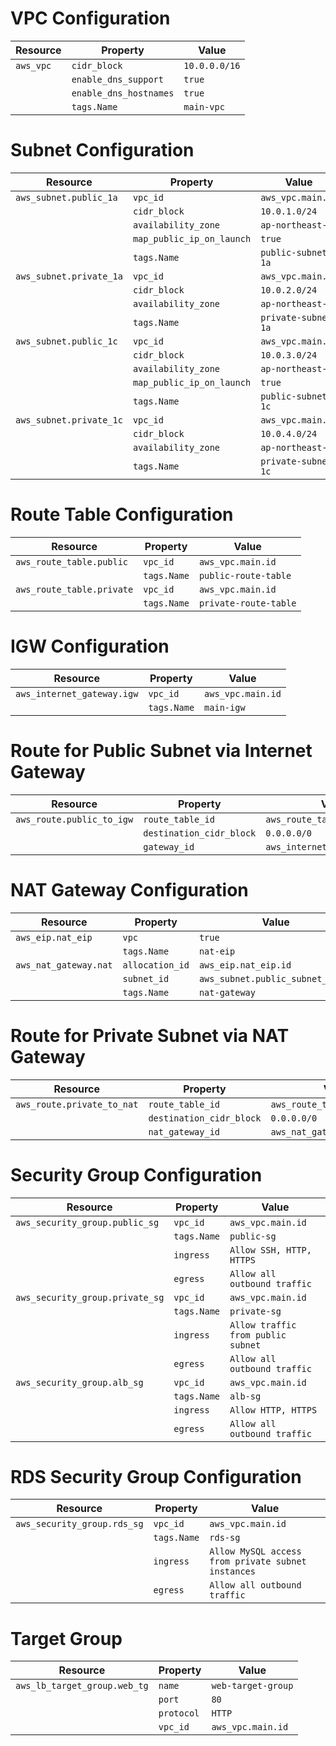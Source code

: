 # VPC Configuration

| Resource       | Property                       | Value                  |
| -------------- | ------------------------------ | ---------------------- |
| `aws_vpc`      | `cidr_block`                   | `10.0.0.0/16`          |
|                | `enable_dns_support`           | `true`                 |
|                | `enable_dns_hostnames`         | `true`                 |
|                | `tags.Name`                    | `main-vpc`             |

# Subnet Configuration

| Resource              | Property                        | Value                  |
| --------------------- | ------------------------------- | ---------------------- |
| `aws_subnet.public_1a` | `vpc_id`                        | `aws_vpc.main.id`      |
|                       | `cidr_block`                    | `10.0.1.0/24`          |
|                       | `availability_zone`             | `ap-northeast-1a`      |
|                       | `map_public_ip_on_launch`       | `true`                 |
|                       | `tags.Name`                     | `public-subnet-1a`     |
| `aws_subnet.private_1a`| `vpc_id`                        | `aws_vpc.main.id`      |
|                       | `cidr_block`                    | `10.0.2.0/24`          |
|                       | `availability_zone`             | `ap-northeast-1a`      |
|                       | `tags.Name`                     | `private-subnet-1a`    |
| `aws_subnet.public_1c` | `vpc_id`                        | `aws_vpc.main.id`      |
|                       | `cidr_block`                    | `10.0.3.0/24`          |
|                       | `availability_zone`             | `ap-northeast-1c`      |
|                       | `map_public_ip_on_launch`       | `true`                 |
|                       | `tags.Name`                     | `public-subnet-1c`     |
| `aws_subnet.private_1c`| `vpc_id`                        | `aws_vpc.main.id`      |
|                       | `cidr_block`                    | `10.0.4.0/24`          |
|                       | `availability_zone`             | `ap-northeast-1c`      |
|                       | `tags.Name`                     | `private-subnet-1c`    |

# Route Table Configuration

| Resource                 | Property        | Value                        |
| ------------------------ | --------------- | ---------------------------- |
| `aws_route_table.public`  | `vpc_id`        | `aws_vpc.main.id`            |
|                          | `tags.Name`     | `public-route-table`         |
| `aws_route_table.private` | `vpc_id`        | `aws_vpc.main.id`            |
|                          | `tags.Name`     | `private-route-table`        |

# IGW Configuration

| Resource                 | Property        | Value                        |
| ------------------------ | --------------- | ---------------------------- |
| `aws_internet_gateway.igw`| `vpc_id`        | `aws_vpc.main.id`            |
|                          | `tags.Name`     | `main-igw`                   |

# Route for Public Subnet via Internet Gateway

| Resource               | Property                    | Value                |
| ---------------------- | --------------------------- | -------------------- |
| `aws_route.public_to_igw`| `route_table_id`            | `aws_route_table.public.id` |
|                         | `destination_cidr_block`    | `0.0.0.0/0`          |
|                         | `gateway_id`                | `aws_internet_gateway.igw.id` |

# NAT Gateway Configuration

| Resource            | Property                       | Value                   |
| ------------------- | ------------------------------ | ----------------------- |
| `aws_eip.nat_eip`   | `vpc`                          | `true`                  |
|                     | `tags.Name`                    | `nat-eip`               |
| `aws_nat_gateway.nat`| `allocation_id`                | `aws_eip.nat_eip.id`    |
|                     | `subnet_id`                    | `aws_subnet.public_subnet_1c.id` |
|                     | `tags.Name`                    | `nat-gateway`           |

# Route for Private Subnet via NAT Gateway

| Resource               | Property                    | Value                |
| ---------------------- | --------------------------- | -------------------- |
| `aws_route.private_to_nat`| `route_table_id`           | `aws_route_table.private.id` |
|                         | `destination_cidr_block`    | `0.0.0.0/0`          |
|                         | `nat_gateway_id`            | `aws_nat_gateway.nat.id` |

# Security Group Configuration

| Resource                | Property         | Value                    |
| ----------------------- | ---------------- | ------------------------ |
| `aws_security_group.public_sg` | `vpc_id`   | `aws_vpc.main.id`        |
|                          | `tags.Name`      | `public-sg`              |
|                          | `ingress`        | `Allow SSH, HTTP, HTTPS` |
|                          | `egress`          | `Allow all outbound traffic` |
| `aws_security_group.private_sg`| `vpc_id`   | `aws_vpc.main.id`        |
|                          | `tags.Name`      | `private-sg`             |
|                          | `ingress`        | `Allow traffic from public subnet` |
|                          | `egress`          | `Allow all outbound traffic` |
| `aws_security_group.alb_sg`| `vpc_id`       | `aws_vpc.main.id`        |
|                          | `tags.Name`      | `alb-sg`                 |
|                          | `ingress`        | `Allow HTTP, HTTPS`      |
|                          | `egress`          | `Allow all outbound traffic` |

# RDS Security Group Configuration

| Resource               | Property                       | Value                |
| ---------------------- | ------------------------------ | -------------------- |
| `aws_security_group.rds_sg` | `vpc_id`                      | `aws_vpc.main.id`    |
|                          | `tags.Name`                    | `rds-sg`             |
|                          | `ingress`                      | `Allow MySQL access from private subnet instances` |
|                          | `egress`                       | `Allow all outbound traffic` |

# Target Group

| Resource                  | Property        | Value                |
| ------------------------- | --------------- | -------------------- |
| `aws_lb_target_group.web_tg` | `name`         | `web-target-group`   |
|                           | `port`          | `80`                 |
|                           | `protocol`      | `HTTP`               |
|                           | `vpc_id`        | `aws_vpc.main.id`    |
